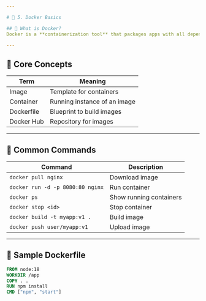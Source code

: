 ```yaml
---

# 🐳 5. Docker Basics

## 🔹 What is Docker?
Docker is a **containerization tool** that packages apps with all dependencies.

---
```


## 🔹 Core Concepts
| Term | Meaning |
|------|----------|
| Image | Template for containers |
| Container | Running instance of an image |
| Dockerfile | Blueprint to build images |
| Docker Hub | Repository for images |

---

## 🔹 Common Commands
| Command | Description |
|----------|--------------|
| `docker pull nginx` | Download image |
| `docker run -d -p 8080:80 nginx` | Run container |
| `docker ps` | Show running containers |
| `docker stop <id>` | Stop container |
| `docker build -t myapp:v1 .` | Build image |
| `docker push user/myapp:v1` | Upload image |

---

## 🔹 Sample Dockerfile
```dockerfile
FROM node:18
WORKDIR /app
COPY . .
RUN npm install
CMD ["npm", "start"]
